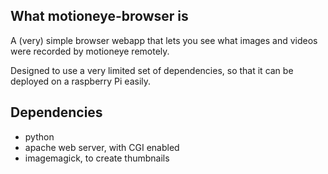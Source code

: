 What motioneye-browser is
--
A (very) simple browser webapp that lets you see what images and videos were recorded by motioneye remotely.

Designed to use a very limited set of dependencies, so that it can be deployed on a raspberry Pi easily.

Dependencies
--
- python
- apache web server, with CGI enabled
- imagemagick, to create thumbnails
